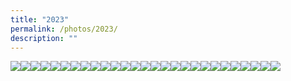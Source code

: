 ```yaml
---
title: "2023"
permalink: /photos/2023/
description: ""
---
```

![](/images/ERMCS%202023/img_0040.jpg)![](/images/ERMCS%202023/img_0052.jpg)![](/images/ERMCS%202023/img_0054.jpg)![](/images/ERMCS%202023/img_0058.jpg)![](/images/ERMCS%202023/img_0059.jpg)![](/images/ERMCS%202023/img_0069.jpg)![](/images/ERMCS%202023/img_0076.jpg)![](/images/ERMCS%202023/img_0086.jpg)![](/images/ERMCS%202023/img_0091.jpg)![](/images/ERMCS%202023/img_0099.jpg)![](/images/ERMCS%202023/img_0105.jpg)![](/images/ERMCS%202023/img_0108.jpg)![](/images/ERMCS%202023/img_0109.jpg)![](/images/ERMCS%202023/img_0128.jpg)![](/images/ERMCS%202023/img_0144.jpg)![](/images/ERMCS%202023/img_0163.jpg)![](/images/ERMCS%202023/img_0175.jpg)![](/images/ERMCS%202023/img_0190.jpg)![](/images/ERMCS%202023/img_0195.jpg)![](/images/ERMCS%202023/img_0212.jpg)![](/images/ERMCS%202023/img_0231.jpg)![](/images/ERMCS%202023/img_0269.jpg)![](/images/ERMCS%202023/img_0277.jpg)![](/images/ERMCS%202023/img_0362.jpg)![](/images/ERMCS%202023/img_0370.jpg)![](/images/ERMCS%202023/img_0383.jpg)![](/images/ERMCS%202023/img_0463.jpg)